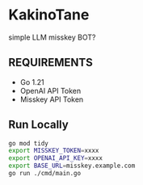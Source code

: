 # KakinoTane
simple LLM misskey BOT?

## REQUIREMENTS
- Go 1.21
- OpenAI API Token
- Misskey API Token

## Run Locally
```bash
go mod tidy
export MISSKEY_TOKEN=xxxx
export OPENAI_API_KEY=xxxx
export BASE_URL=misskey.example.com
go run ./cmd/main.go
```


